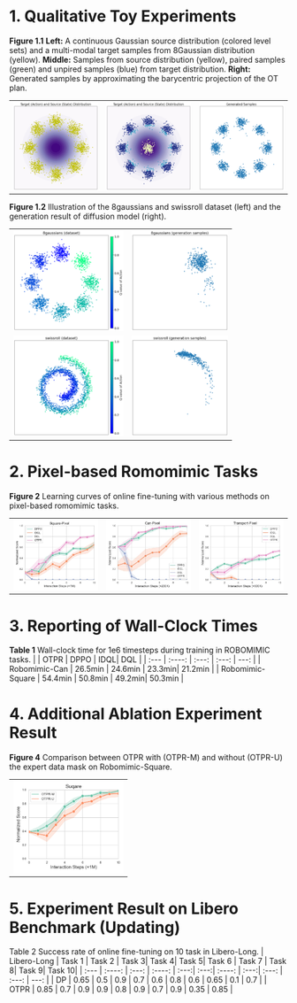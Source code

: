 # 1. Qualitative Toy Experiments

**Figure 1.1** **Left:** A continuous Gaussian source distribution (colored level sets) and a multi-modal target samples from 8Gaussian distribution (yellow).
 **Middle:** Samples from source distribution (yellow), paired samples (green) and unpired samples (blue) from target distribution. **Right:** Generated samples by approximating the barycentric projection of the OT plan.
<table>
<tr>
<td><center><img src="asset/t81.png" width="200"/></center></td>
<td><center><img src="asset/t813.png" width="200"/></center></td>
<td><center><img src="asset/t815.png" width="200"/></center></td>
</tr>
</table>

**Figure 1.2** Illustration of the 8gaussians and swissroll dataset (left) and the generation result of diffusion model (right).
<table>
<tr>
<td><center><img src="asset/t8d.png" width="200"/></center></td>
<td><center><img src="asset/t8s.png" width="175"/></center></td>
</tr>
<td><center><img src="asset/tsd.png" width="200"/></center></td>
<td><center><img src="asset/tss.png" width="175"/></center></td>
</tr>
</table>

# 2. Pixel-based Romomimic Tasks
**Figure 2** Learning curves of online fine-tuning with various methods on pixel-based romomimic tasks.
<table>
<tr>
<td><center><img src="asset/Exp1_square_pixel.jpg" width="200"/></center></td>
<td><center><img src="asset/Exp1_can_pixel.jpg" width="200"/></center></td>
<td><center><img src="asset/Exp1_transport_pixel.jpg" width="200"/></center></td>
</tr>
</table>

# 3. Reporting of Wall-Clock Times
**Table 1** Wall-clock time for 1e6 timesteps during training in ROBOMIMIC tasks.
|     | OTPR | DPPO     | IDQL| DQL |
| :---        |    :----:   |          :---: |   :---: | ---: |
| Robomimic-Can     | 26.5min      | 24.6min   | 23.3min| 21.2min |
| Robomimic-Square   | 54.4min        | 50.8min      | 49.2min| 50.3min |
<!-- | Franka-Kitchen-complete   | 75.4min      | 67.8min  | 67.1min | 64.1min | -->

# 4. Additional Ablation Experiment Result
**Figure 4** Comparison between OTPR with (OTPR-M) and without (OTPR-U) the expert data mask on Robomimic-Square.
<table>
<tr>
<td><center><img src="asset/Ablation1.png" width="200"/></center></td>
</tr>
</table>

# 5. Experiment Result on Libero Benchmark (Updating)
 Table 2 Success rate of online fine-tuning on 10 task in Libero-Long.
|  Libero-Long   | Task 1 | Task 2    | Task 3| Task 4| Task 5| Task 6 | Task 7    | Task 8| Task 9| Task 10|
| :---        |    :----:   |          :---: |    :----:   |          :---:|         :---:|    :----:   |   :---:|   :---: | :---: | ---: |
| DP   |  0.65    |  0.5 |   0.9   | 0.7 |    0.6   | 0.8 |   0.6   | 0.65 | 0.1 | 0.7 |
| OTPR   |  0.85    |  0.7 |   0.9   | 0.9  |  0.8     | 0.9 |   0.7   | 0.9 | 0.35 | 0.85 |